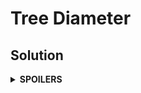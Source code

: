 # Tree Diameter
## Solution
<details>
<summary><b>SPOILERS</b></summary>
1. Find the farthest vertex X from a random start vertex with BFS. It must be one of two vertices that makes the tree diameter.
2. Run BFS again with the vertex X to find the tree diameter.
</details>
